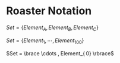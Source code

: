 
# Roaster Notation

<!--  F : Roaster Notation Enumeration  -->
$Set = \lbrace Element_{ A} , Element_{ B} , Element_{ C} \rbrace$


<!--  F : Roaster Notation Finite Range  -->
$Set = \lbrace Element_{ 1} , \cdots , Element_{ 100} \rbrace$


<!--  F : Roaster Notation Infinite Range  -->
$Set = \brace \cdots , Element_{ 0} \rbrace$


<br>
